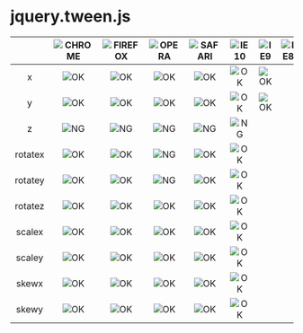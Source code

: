 jquery.tween.js
===============


|              | ![CHROME][chrome] | ![FIREFOX][firefox] | ![OPERA][opera]   | ![SAFARI][safari] | ![IE10][ie10] | ![IE9][ie9] | ![IE8][ie8] | ![IE7][ie7] | ![IE6][ie6] |
|:------------:|:---------:|:---------:|:---------:|:---------:|:---------:|:---------:|:-------:|:-------:|:-------:|
| x            | ![OK][OK] | ![OK][OK] | ![OK][OK] | ![OK][OK] | ![OK][OK] | ![OK][OK] |         |         |         |
| y            | ![OK][OK] | ![OK][OK] | ![OK][OK] | ![OK][OK] | ![OK][OK] | ![OK][OK] |         |         |         |
| z            | ![NG][NG] | ![NG][NG] | ![NG][NG] | ![NG][NG] | ![NG][NG] |           |         |         |         |
| rotatex      | ![OK][OK] | ![OK][OK] | ![NG][NG] | ![OK][OK] | ![OK][OK] |           |         |         |         |
| rotatey      | ![OK][OK] | ![OK][OK] | ![NG][NG] | ![OK][OK] | ![OK][OK] |           |         |         |         |
| rotatez      | ![OK][OK] | ![OK][OK] | ![OK][OK] | ![OK][OK] | ![OK][OK] |           |         |         |         |
| scalex       | ![OK][OK] | ![OK][OK] | ![OK][OK] | ![OK][OK] | ![OK][OK] |           |         |         |         |
| scaley       | ![OK][OK] | ![OK][OK] | ![OK][OK] | ![OK][OK] | ![OK][OK] |           |         |         |         |
| skewx        | ![OK][OK] | ![OK][OK] | ![OK][OK] | ![OK][OK] | ![OK][OK] |           |         |         |         |
| skewy        | ![OK][OK] | ![OK][OK] | ![OK][OK] | ![OK][OK] | ![OK][OK] |           |         |         |         |

<!--           | CHROME    | FIREFOX   | OPERA     | SAFARI    | IE10      | IE9     | IE8     | IE7     | IE6     | -->


[chrome]: https://raw.github.com/paulirish/browser-logos/master/chrome/chrome_48x48.png
[firefox]: https://raw.github.com/paulirish/browser-logos/master/firefox/firefox_48x48.png
[safari]: https://raw.github.com/paulirish/browser-logos/master/safari/safari_48x48.png
[opera]: https://raw.github.com/paulirish/browser-logos/master/opera/opera_48x48.png
[ie10]: https://raw.github.com/paulirish/browser-logos/master/ie10/ie10_48x48.png
[ie9]: https://raw.github.com/paulirish/browser-logos/master/ie9-10/ie9-10_48x48.png
[ie8]: https://raw.github.com/paulirish/browser-logos/master/ie7-8/ie7-8_48x48.png
[ie7]: https://raw.github.com/paulirish/browser-logos/master/ie7-8/ie7-8_48x48.png
[ie6]: https://raw.github.com/paulirish/browser-logos/master/ie6/ie6_48x48.png
[OK]: https://raw.github.com/after12am/jquery.cssanimate.js/dev/images/tick.png
[NG]: https://raw.github.com/after12am/jquery.cssanimate.js/dev/images/cross.png
